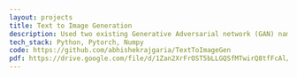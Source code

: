 ```yaml
---
layout: projects
title: Text to Image Generation
description: Used two existing Generative Adversarial network (GAN) namely DCGAN and DFGAN, for generating realistic images from textual discription. We have used CUBDataset.
tech_stack: Python, Pytorch, Numpy
code: https://github.com/abhishekrajgaria/TextToImageGen
pdf: https://drive.google.com/file/d/1Zan2XrFrOST5bLLGQSfMTwirQ8tfFcAl/view?usp=sharing
---
```

